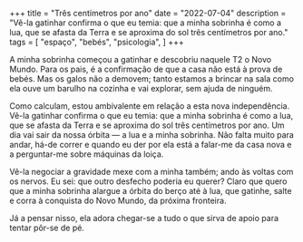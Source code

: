 +++
title = "Três centímetros por ano"
date = "2022-07-04"
description = "Vê-la gatinhar confirma o que eu temia: que a minha sobrinha é como a lua, que se afasta da Terra e se aproxima do sol três centímetros por ano."
tags = [
    "espaço",
    "bebés",
"psicologia",
]
+++

A minha sobrinha começou a gatinhar e descobriu naquele T2 o Novo Mundo. Para os pais, é a confirmação de que a casa não está à prova de bebés. Mas os galos não a demovem; tanto estamos a brincar na sala como ela ouve um barulho na cozinha e vai explorar, sem ajuda de ninguém.

Como calculam, estou ambivalente em relação a esta nova independência. Vê-la gatinhar confirma o que eu temia: que a minha sobrinha é como a lua, que se afasta da Terra e se aproxima do sol três centímetros por ano. Um dia vai sair da nossa órbita — a lua e a minha sobrinha. Não falta muito para andar, há-de correr e quando eu der por ela está a falar-me da casa nova e a perguntar-me sobre máquinas da loiça.

Vê-la negociar a gravidade mexe com a minha também; ando às voltas com os nervos. Eu sei: que outro desfecho poderia eu querer? Claro que quero que a minha sobrinha alargue a órbita do berço até à lua, que gatinhe, salte e corra à conquista do Novo Mundo, da próxima fronteira.

Já a pensar nisso, ela adora chegar-se a tudo o que sirva de apoio para tentar pôr-se de pé.
